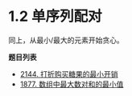 # 1.2 单序列配对

同上，从最小/最大的元素开始贪心。

**题目列表**

- [2144. 打折购买糖果的最小开销](https://leetcode.cn/problems/minimum-cost-of-buying-candies-with-discount/description/)
- [1877. 数组中最大数对和的最小值](https://leetcode.cn/problems/minimize-maximum-pair-sum-in-array/description/)